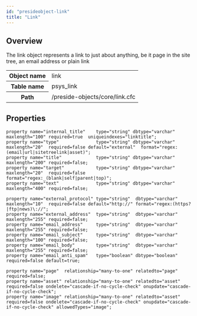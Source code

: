 ```yaml
---
id: "presideobject-link"
title: "Link"
---
```


## Overview


The link object represents a link to just about anything, be it page in the site tree, an email address or
plain link

<div class="table-responsive"><table class="table table-condensed"><tr><th>Object name</th><td>  link</td></tr><tr><th>Table name</th><td>  psys_link</td></tr><tr><th>Path</th><td>  /preside-objects/core/link.cfc</td></tr></table></div>

## Properties


```luceescript
property name="internal_title"    type="string" dbtype="varchar" maxlength="100" required=true  uniqueindexes="linktitle";
property name="type"              type="string" dbtype="varchar" maxlength="20"  required=false default="external"  format="regex:(email|url|sitetreelink|asset)";
property name="title"             type="string" dbtype="varchar" maxlength="200" required=false;
property name="target"            type="string" dbtype="varchar" maxlength="20"  required=false format="regex:_(blank|self|parent|top)";
property name="text"              type="string" dbtype="varchar" maxlength="400" required=false;

property name="external_protocol" type="string"  dbtype="varchar" maxlength="10"  required=false default="http://" format="regex:(https?|ftp|news)\://";
property name="external_address"  type="string"  dbtype="varchar" maxlength="255" required=false;
property name="email_address"     type="string"  dbtype="varchar" maxlength="255" required=false;
property name="email_subject"     type="string"  dbtype="varchar" maxlength="100" required=false;
property name="email_body"        type="string"  dbtype="varchar" maxlength="255" required=false;
property name="email_anti_spam"   type="boolean" dbtype="boolean"                 required=false default=true;

property name="page"  relationship="many-to-one" relatedto="page"  required=false;
property name="asset" relationship="many-to-one" relatedto="asset" required=false ondelete="cascade-if-no-cycle-check" onupdate="cascade-if-no-cycle-check";
property name="image" relationship="many-to-one" relatedto="asset" required=false ondelete="cascade-if-no-cycle-check" onupdate="cascade-if-no-cycle-check" allowedTypes="image";

```